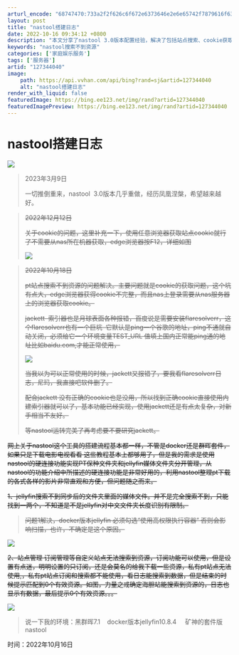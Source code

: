 ```yaml
---
arturl_encode: "68747470:733a2f2f626c6f672e6373646e2e6e65742f7879616f63632f:61727469636c652f64657461696c732f313237333434303430"
layout: post
title: "nastool搭建日志"
date: 2022-10-16 09:34:12 +0800
description: "本文分享了nastool 3.0版本配置经验，解决了包括站点搜索、cookie获取及jellyfin"
keywords: "nastool搜索不到资源"
categories: ['家庭娱乐服务']
tags: ['服务器']
artid: "127344040"
image:
    path: https://api.vvhan.com/api/bing?rand=sj&artid=127344040
    alt: "nastool搭建日志"
render_with_liquid: false
featuredImage: https://bing.ee123.net/img/rand?artid=127344040
featuredImagePreview: https://bing.ee123.net/img/rand?artid=127344040
---
```


# nastool搭建日志

![](https://i-blog.csdnimg.cn/blog_migrate/87d5371eaaa68352d61a30dc10881624.png)

> 2023年3月9日
>
> 一切推倒重来，nastool  3.0版本几乎重做，经历凤凰涅槃，希望越来越好。

> ~~2022年12月12日~~
>
> ~~关于cookie的问题，这里补充一下，使用任意浏览器获取站点cookie就行了不需要从nas所在机器获取，edge浏览器按F12，详细如图~~
>
> ~~![](https://i-blog.csdnimg.cn/blog_migrate/22f5aa35aa162597a0b62b99c23c8e98.png)~~

> ~~2022年10月18日~~
>
> ~~pt站点搜索不到资源的问题解决。主要问题就是cookie的获取问题，这个坑有点大，edge浏览器获得cookie不完整，而且nas上登录需要从nas服务器上的浏览器获取cookie。~~
>
> ~~jackett  索引器也是月球表面各种报错，百度说是需要安装flaresolverr，这个flaresolverr也有一个巨坑  它默认是ping一个谷歌的地址，ping不通就自动关闭，必须给它一个环境变量TEST\_URL 值填上国内正常能ping通的地址比如baidu.com,才能正常使用，~~
>
> ~~![](https://i-blog.csdnimg.cn/blog_migrate/07715be9ad0d09b6ce7d84eeb9fce381.png)~~
>
> ~~当我以为可以正常使用的时候，jackett又报错了，要我看flaresolverr日志，尼玛，我直接吧软件删了。~~
>
> ~~配合jackett 没有正确的cookie也是没用，所以找到正确cookie直接使用内建索引器就可以了，基本功能已经实现，使用jackett还是有点太复杂，对新手相当不友好。~~
>
> ~~等nastool运转完美了再考虑要不要研究jackett。~~

~~网上关于nastool这个工具的搭建流程基本都一样，不管是docker还是群晖套件，如果只是下载电影电视看看 这些教程基本上都够用了，但是我的需求是使用nastool的硬连接功能实现PT保种文件夹和jellyfin媒体文件夹分开管理，从nastool的功能介绍中所描述的硬连接功能是非常好用的，利用nastool整理pt下载的各式各样的影片非常直观和方便，但问题随之而来。~~

~~1、jellyfin搜索不到同步后的文件夹里面的媒体文件。并不是完全搜索不到，只能找到一两个，不知道是不是jellyfin对中文文件夹长度识别有限制。~~

> ~~问题1解决，docker版本jellyfin 必须勾选“使用高权限执行容器” 否则会影响扫描，也许，不确定是这个原因。~~

~~![](https://i-blog.csdnimg.cn/blog_migrate/f99a9a0c03743b32ed4e185462090f14.png)~~

~~2、站点管理 订阅管理等自定义站点无法搜索到资源，订阅功能可以使用，但是设置有点迷，明明设置的只订阅，还是会莫名的给我下载一些资源，私有pt站点无法使用,，私有pt站点订阅和搜索都不能使用，看日志能搜索到数据，但是结束的时候提示匹配到0个有效资源。如图，力量之戒确定海胆站能搜索到资源的，日志也显示有数据，最后提示0个有效资源。。。~~

~~![](https://i-blog.csdnimg.cn/blog_migrate/1197d4b679f4a639ed522bd8caa5bcee.png)~~

> 说一下我的环境：黑群晖7.1    docker版本jellyfin10.8.4     矿神的套件版nastool

时间：2022年10月16日